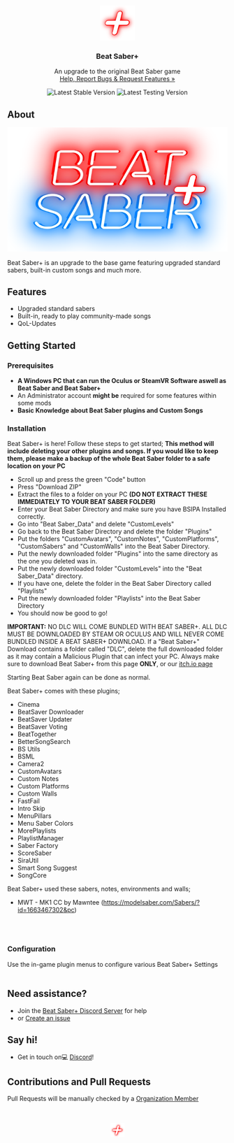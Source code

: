 <!-- START Header.mustache -->
<br />
<div align="center">
  <a href="https://github.com/BeatSaberPlus/BeatSaberPlus">
    <img src="https://github.com/BeatSaberPlus/GithubResources/blob/main/images/%2B%20Logo.png" alt="Logo" width="80" height="80">
  </a>

<h3 align="center">Beat Saber+</h3>
  <p align="center">
    An upgrade to the original Beat Saber game
    <br />
    <a href="https://discord.gg/nM5eJpzyWp">Help, Report Bugs & Request Features »</a>
  </p>
</div>
<!-- END Header.mustache -->
<!-- START ShieldsFull.mustache -->
<p align="center">
  <img alt="Latest Stable Version" src="https://img.shields.io/badge/Latest%20Stable%20Version-1.25.1-orange" />
  <img alt="Latest Testing Version" src="https://img.shields.io/badge/Latest%20Testing%20Version-1.26-orange" />
</p><!-- END ShieldsFull.mustache -->
<!-- ShieldsBasic for shields without download count and last update date--> 

<!-- START About.mustache -->

## About

![BeatSaberPlus](https://raw.githubusercontent.com/BeatSaberPlus/GithubResources/main/images/Beat%20Saber%2B%20Logo.png)
<!-- END About.mustache -->
Beat Saber+ is an upgrade to the base game featuring upgraded standard sabers, built-in custom songs and much more.

<!-- START Features.mustache -->

## Features<!-- END Features.mustache -->
* Upgraded standard sabers
* Built-in, ready to play community-made songs
* QoL-Updates

<!-- START GetStarted.mustache -->

## Getting Started

### Prerequisites
- **A Windows PC that can run the Oculus or SteamVR Software aswell as Beat Saber and Beat Saber+**
- An Administrator account **might be** required for some features within some mods
- **Basic Knowledge about Beat Saber plugins and Custom Songs**

### Installation 
Beat Saber+ is here! Follow these steps to get started; **This method will include deleting your other plugins and songs. If you would like to keep them, please make a backup of the whole Beat Saber folder to a safe location on your PC**

- Scroll up and press the green "Code" button
- Press "Download ZIP"
- Extract the files to a folder on your PC **(DO NOT EXTRACT THESE IMMEDIATELY TO YOUR BEAT SABER FOLDER)**
- Enter your Beat Saber Directory and make sure you have BSIPA Installed correctly.
- Go into "Beat Saber_Data" and delete "CustomLevels"
- Go back to the Beat Saber Directory and delete the folder "Plugins"
- Put the folders "CustomAvatars", "CustomNotes", "CustomPlatforms", "CustomSabers" and "CustomWalls" into the Beat Saber Directory.
- Put the newly downloaded folder "Plugins" into the same directory as the one you deleted was in.
- Put the newly downloaded folder "CustomLevels" into the "Beat Saber_Data" directory.
- If you have one, delete the folder in the Beat Saber Directory called "Playlists"
- Put the newly downloaded folder "Playlists" into the Beat Saber Directory
- You should now be good to go!


**IMPORTANT:** NO DLC WILL COME BUNDLED WITH BEAT SABER+. ALL DLC MUST BE DOWNLOADED BY STEAM OR OCULUS AND WILL NEVER COME BUNDLED INSIDE A BEAT SABER+ DOWNLOAD. If a "Beat Saber+" Download contains a folder called "DLC", delete the full downloaded folder as it may contain a Malicious Plugin that can infect your PC. Always make sure to download Beat Saber+ from this page **ONLY**, or our [itch.io page](https://wasthathaze.itch.io/beatsaberplus)

Starting Beat Saber again can be done as normal.

Beat Saber+ comes with these plugins;

- Cinema
- BeatSaver Downloader
- BeatSaver Updater
- BeatSaver Voting
- BeatTogether
- BetterSongSearch
- BS Utils
- BSML
- Camera2
- CustomAvatars
- Custom Notes
- Custom Platforms
- Custom Walls
- FastFail
- Intro Skip
- MenuPillars
- Menu Saber Colors
- MorePlaylists
- PlaylistManager
- Saber Factory
- ScoreSaber
- SiraUtil
- Smart Song Suggest
- SongCore

Beat Saber+ used these sabers, notes, environments and walls;

- MWT - MK1 CC  by Mawntee (https://modelsaber.com/Sabers/?id=1663467302&pc)

<br />
<br /><!-- END GetStarted.mustache -->
<!-- START Setup.mustache -->

### Configuration
Use the in-game plugin menus to configure various Beat Saber+ Settings
<br>
<br><!-- END Setup.mustache -->
<!-- START Footer.mustache -->

## Need assistance?
* Join the [Beat Saber+ Discord Server](https://discord.gg/nM5eJpzyWp) for help
* or [Create an issue](https://github.com/BeatSaberPlus/BeatSaberPlus/issues/new/choose)

## Say hi!
* Get in touch on💻 [Discord](https://discord.gg/nM5eJpzyWp)!

## Contributions and Pull Requests
Pull Requests will be manually checked by a [Organization Member](https://github.com/orgs/BeatSaberPlus/people)

<p align="center">
<i></i>
   <br/><br/>
   <img src="https://raw.githubusercontent.com/BeatSaberPlus/GithubResources/main/images/%2B%20Logo.png"  width="32" height="32"/>
</p>
<!-- END Footer.mustache -->
